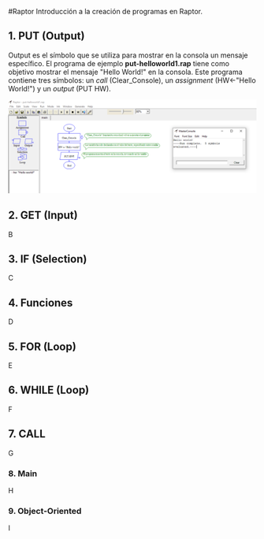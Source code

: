 #Raptor
Introducción a la creación de programas en Raptor.

## 1. PUT (Output)
Output es el símbolo que se utiliza para mostrar en la consola un mensaje específico. El programa de ejemplo **put-helloworld1.rap** tiene como objetivo mostrar el mensaje "Hello World!" en la consola. Este programa contiene tres símbolos: un _call_ (Clear_Console), un _assignment_ (HW←"Hello World!") y un _output_ (PUT HW).

![Figure 1-1](images/1-1.png?raw=true)

## 2. GET (Input)
B

## 3. IF (Selection)
C

## 4. Funciones
D

## 5. FOR (Loop)
E

## 6. WHILE (Loop)
F

## 7. CALL
G

### 8. Main
H

### 9. Object-Oriented
I
